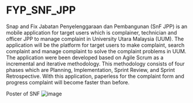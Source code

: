 # FYP_SNF_JPP
Snap and Fix Jabatan Penyelenggaraan dan Pembangunan (SnF JPP) is an mobile application for target users which is complainer, technician and officer JPP to manage complaint in University Utara Malaysia (UUM). The application will be the platform for target users to make complaint, search complaint and manage complaint to solve the complaint problems in UUM. The application were been developed based on Agile Scrum as a incremental and iterative methodology. This methodology consists of four phases which are Planning, Implementation, Sprint Review, and Sprint Retrospective. With this application, paperless for the complaint form and progress complaint will become faster than before.



Poster of SNF
![image](https://user-images.githubusercontent.com/47696394/88502940-a7af0a80-d002-11ea-9fe8-bea14f97332f.png)
